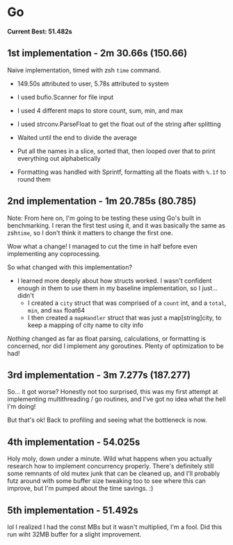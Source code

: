 # Go

**Current Best: 51.482s**

## 1st implementation - 2m 30.66s (150.66)

Naive implementation, timed with zsh `time` command. 
- 149.50s attributed to user, 5.78s attributed to system

- I used bufio.Scanner for file input
- I used 4 different maps to store count, sum, min, and max
- I used strconv.ParseFloat to get the float out of the string after splitting
- Waited until the end to divide the average
- Put all the names in a slice, sorted that, then looped over that to print everything out alphabetically
- Formatting was handled with Sprintf, formatting all the floats with `%.1f` to round them

## 2nd implementation - 1m 20.785s (80.785)

Note: From here on, I'm going to be testing these using Go's built in benchmarking. I reran the first test using it, and it was basically the same as zsh`time`, so I don't think it matters to change the first one.

Wow what a change! I managed to cut the time in half before even implementing any coprocessing.

So what changed with this implementation?
- I learned more deeply about how structs worked. I wasn't confident enough in them to use them in my baseline implementation, so I just... didn't
  - I created a `city` struct that was comprised of a `count` int, and a `total`, `min`, and `max` float64
  - I then created a `mapHandler` struct that was just a map[string]city, to keep a mapping of city name to city info


*Nothing* changed as far as float parsing, calculations, or formatting is concerned, nor did I implement any goroutines. Plenty of optimization to be had!

## 3rd implementation - 3m 7.277s (187.277)

So... it got worse? Honestly not too surprised, this was my first attempt at implementing multithreading / go routines, and I've got no idea what the hell I'm doing!

But that's ok! Back to profiling and seeing what the bottleneck is now. 

## 4th implementation - 54.025s

Holy moly, down under a minute. Wild what happens when you actually research how to implement concurrency properly. There's definitely still some remnants of old mutex junk that can be cleaned up, and I'll probably futz around with some buffer size tweaking too to see where this can improve, but I'm pumped about the time savings. :)

## 5th implementation - 51.492s

lol I realized I had the const MBs but it wasn't multiplied, I'm a fool. Did this run wiht 32MB buffer for a slight improvement.
